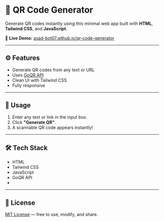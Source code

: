 # 🔳 QR Code Generator

Generate QR codes instantly using this minimal web app built with **HTML**, **Tailwind CSS**, and **JavaScript**.

🔗 **Live Demo:** [asad-bot07.github.io/qr-code-generator](https://asad-bot07.github.io/qr-code-generator/)

---

## ⚙️ Features

- Generate QR codes from any text or URL
- Uses [GoQR API](https://api.qrserver.com/v1/create-qr-code/)
- Clean UI with Tailwind CSS
- Fully responsive

---

## 🚀 Usage

1. Enter any text or link in the input box.
2. Click **"Generate QR"**.
3. A scannable QR code appears instantly!

---

## 🛠️ Tech Stack

- HTML  
- Tailwind CSS  
- JavaScript  
- GoQR API
- 
---

## 📄 License
[MIT License](LICENSE) — free to use, modify, and share.
